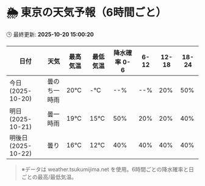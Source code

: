 # 🌦️ 東京の天気予報（6時間ごと）

🕒 最終更新: **2025-10-20 15:00:20**

| 日付 | 天気 | 最高気温 | 最低気温 | 降水確率 0-6 | 6-12 | 12-18 | 18-24 |
|------|------|----------|----------|------------|------|------|------|
| 今日 (2025-10-20) | 曇のち一時雨 | 20℃ | -℃ | --% | --% | 20% | 50% |
| 明日 (2025-10-21) | 曇一時雨 | 19℃ | 15℃ | 50% | 20% | 20% | 40% |
| 明後日 (2025-10-22) | 曇り | 16℃ | 12℃ | 40% | 40% | 40% | 40% |

> ※データは weather.tsukumijima.net を使用。6時間ごとの降水確率と日ごとの最高/最低気温。